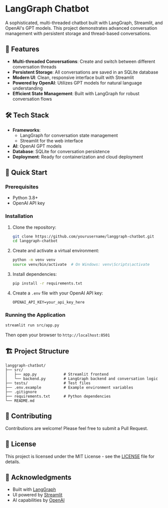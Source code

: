 # LangGraph Chatbot

A sophisticated, multi-threaded chatbot built with LangGraph, Streamlit, and OpenAI's GPT models. This project demonstrates advanced conversation management with persistent storage and thread-based conversations.

## 🚀 Features

- **Multi-threaded Conversations**: Create and switch between different conversation threads
- **Persistent Storage**: All conversations are saved in an SQLite database
- **Modern UI**: Clean, responsive interface built with Streamlit
- **Powered by OpenAI**: Utilizes GPT models for natural language understanding
- **Efficient State Management**: Built with LangGraph for robust conversation flows

## 🛠️ Tech Stack

- **Frameworks**: 
  - LangGraph for conversation state management
  - Streamlit for the web interface
- **AI**: OpenAI GPT models
- **Database**: SQLite for conversation persistence
- **Deployment**: Ready for containerization and cloud deployment

## 🚀 Quick Start

### Prerequisites

- Python 3.8+
- OpenAI API key

### Installation

1. Clone the repository:
   ```bash
   git clone https://github.com/yourusername/langgraph-chatbot.git
   cd langgraph-chatbot
   ```

2. Create and activate a virtual environment:
   ```bash
   python -m venv venv
   source venv/bin/activate  # On Windows: venv\Scripts\activate
   ```

3. Install dependencies:
   ```bash
   pip install -r requirements.txt
   ```

4. Create a `.env` file with your OpenAI API key:
   ```env
   OPENAI_API_KEY=your_api_key_here
   ```

### Running the Application

```bash
streamlit run src/app.py
```

Then open your browser to `http://localhost:8501`

## 🏗️ Project Structure

```
langgraph-chatbot/
├── src/
│   ├── app.py            # Streamlit frontend
│   └── backend.py        # LangGraph backend and conversation logic
├── tests/                # Test files
├── .env.example          # Example environment variables
├── .gitignore
├── requirements.txt      # Python dependencies
└── README.md
```

## 🤝 Contributing

Contributions are welcome! Please feel free to submit a Pull Request.

## 📄 License

This project is licensed under the MIT License - see the [LICENSE](LICENSE) file for details.

## 🙏 Acknowledgments

- Built with [LangGraph](https://langchain-ai.github.io/langgraph/)
- UI powered by [Streamlit](https://streamlit.io/)
- AI capabilities by [OpenAI](https://openai.com/)
